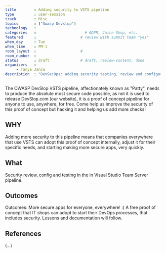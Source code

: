 ```yaml
---
title        : Adding security to VSTS pipeline
type         : user-session
track        : Misc
topics       : ["Owasp Devslop"]
technology   :
categories   :                      # GDPR, Juice Shop, etc.
featured     :                    # review with summit team "yes"
when_day     : Tue
when_time    : PM-1
room_layout  :                    #
room_number  :
status       : draft              # draft, review-content, done
organizers   :
     - Tanya Janca
description  : "DevSecOps: adding security testing, review and configurations to a VSTS pipeline"
---
```


The OWASP DevSlop VSTS pipeline, affectionately known as "Patty", needs to produce the absolute most secure code possible, as not it is used to release DevSlop.com (our website), it is a proof of concept pipeline for anyone to use, anywhere, for free.  Come help us improve the security of this proof of concept but hacking it and helping us add more checks!

## WHY

Adding more security to this pipeline means that companies everywhere that use VSTS can adopt this proof of concept internally, adjust it for their specific needs, and starting making more secure apps, very quickly.

## What

Security review, config and testing in the in Visual Studio Team Server pipeline.


## Outcomes

Outcomes: More secure apps for everyone, everywhere!  :)  A free proof of concept that IT shops can adopt to start their DevOps processes, that includes security.  Lessons and documentation will follow.


## References

(...)
